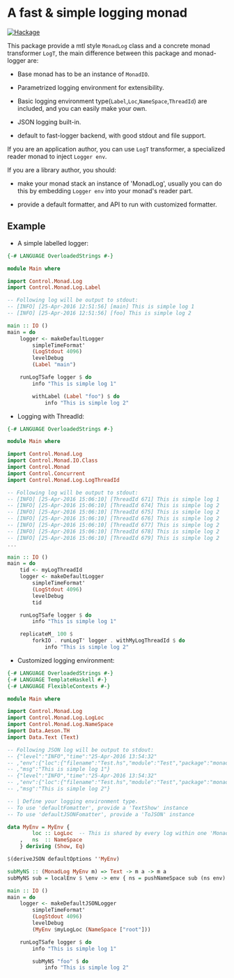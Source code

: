 A fast & simple logging monad
=============================

[![Hackage](https://img.shields.io/hackage/v/monad-log.svg?style=flat-square)](http://hackage.haskell.org/package/monad-log)

This package provide a mtl style `MonadLog` class and a concrete monad transformer `LogT`, the main difference between this package and monad-logger are:

+ Base monad has to be an instance of `MonadIO`.

+ Parametrized logging environment for extensibility.

+ Basic logging environment type(`Label`,`Loc`,`NameSpace`,`ThreadId`) are included, and you can easily make your own.

+ JSON logging built-in.

+ default to fast-logger backend, with good stdout and file support.

If you are an application author, you can use `LogT` transformer, a specialized reader monad to inject `Logger env`.

If you are a library author, you should:

+ make your monad stack an instance of 'MonadLog', usually you can do this by embedding `Logger env` into your monad's reader part.

+ provide a default formatter, and API to run with customized formatter.

Example
-------

+ A simple labelled logger:

```haskell
{-# LANGUAGE OverloadedStrings #-}

module Main where

import Control.Monad.Log
import Control.Monad.Log.Label

-- Following log will be output to stdout:
-- [INFO] [25-Apr-2016 12:51:56] [main] This is simple log 1
-- [INFO] [25-Apr-2016 12:51:56] [foo] This is simple log 2

main :: IO ()
main = do
    logger <- makeDefaultLogger
        simpleTimeFormat'
        (LogStdout 4096)
        levelDebug
        (Label "main")

    runLogTSafe logger $ do
        info "This is simple log 1"

        withLabel (Label "foo") $ do
            info "This is simple log 2"

```

+ Logging with ThreadId:

```haskell
{-# LANGUAGE OverloadedStrings #-}

module Main where

import Control.Monad.Log
import Control.Monad.IO.Class
import Control.Monad
import Control.Concurrent
import Control.Monad.Log.LogThreadId

-- Following log will be output to stdout:
-- [INFO] [25-Apr-2016 15:06:10] [ThreadId 671] This is simple log 1
-- [INFO] [25-Apr-2016 15:06:10] [ThreadId 674] This is simple log 2
-- [INFO] [25-Apr-2016 15:06:10] [ThreadId 675] This is simple log 2
-- [INFO] [25-Apr-2016 15:06:10] [ThreadId 676] This is simple log 2
-- [INFO] [25-Apr-2016 15:06:10] [ThreadId 677] This is simple log 2
-- [INFO] [25-Apr-2016 15:06:10] [ThreadId 678] This is simple log 2
-- [INFO] [25-Apr-2016 15:06:10] [ThreadId 679] This is simple log 2
...

main :: IO ()
main = do
    tid <- myLogThreadId
    logger <- makeDefaultLogger
        simpleTimeFormat'
        (LogStdout 4096)
        levelDebug
        tid

    runLogTSafe logger $ do
        info "This is simple log 1"

    replicateM_ 100 $
        forkIO . runLogT' logger . withMyLogThreadId $ do
            info "This is simple log 2"
```

+ Customized logging environment:

```haskell
{-# LANGUAGE OverloadedStrings #-}
{-# LANGUAGE TemplateHaskell #-}
{-# LANGUAGE FlexibleContexts #-}

module Main where

import Control.Monad.Log
import Control.Monad.Log.LogLoc
import Control.Monad.Log.NameSpace
import Data.Aeson.TH
import Data.Text (Text)

-- Following JSON log will be output to stdout:
-- {"level":"INFO","time":"25-Apr-2016 13:54:32"
-- ,"env":{"loc":{"filename":"Test.hs","module":"Test","package":"monad_GM54RwU2jZ84vGJIhnMYMH","line":33},"ns":["root"]}
-- ,"msg":"This is simple log 1"}
-- {"level":"INFO","time":"25-Apr-2016 13:54:32"
-- ,"env":{"loc":{"filename":"Test.hs","module":"Test","package":"monad_GM54RwU2jZ84vGJIhnMYMH","line":33},"ns":["foo","root"]}
-- ,"msg":"This is simple log 2"}

-- | Define your logging environment type.
-- To use 'defaultFomatter', provide a 'TextShow' instance
-- To use 'defaultJSONFomatter', provide a 'ToJSON' instance

data MyEnv = MyEnv {
        loc :: LogLoc  -- This is shared by every log within one 'MonadLog'.
    ,   ns  :: NameSpace
    } deriving (Show, Eq)

$(deriveJSON defaultOptions ''MyEnv)

subMyNS :: (MonadLog MyEnv m) => Text -> m a -> m a
subMyNS sub = localEnv $ \env -> env { ns = pushNameSpace sub (ns env) }

main :: IO ()
main = do
    logger <- makeDefaultJSONLogger
        simpleTimeFormat'
        (LogStdout 4096)
        levelDebug
        (MyEnv $myLogLoc (NameSpace ["root"]))

    runLogTSafe logger $ do
        info "This is simple log 1"

        subMyNS "foo" $ do
            info "This is simple log 2"

```
